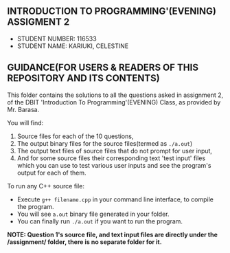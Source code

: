 ## INTRODUCTION TO PROGRAMMING'(EVENING) ASSIGMENT 2
- STUDENT NUMBER: 116533
- STUDENT NAME: KARIUKI, CELESTINE

## GUIDANCE(FOR USERS & READERS OF THIS REPOSITORY AND ITS CONTENTS)

This folder contains the solutions to all the questions asked in 
assignment 2, of the DBIT 'Introduction To Programming'(EVENING) Class,
as provided by Mr. Barasa.

You will find:
1. Source files for each of the 10 questions, 
2. The output binary files for the source files(termed as ``./a.out``)
2. The output text files of source files that do not prompt for user input,
3. And for some source files their corresponding text 'test input' files which you can use to test various user inputs and see the program's output for each of them.


To run any C++ source file:
- Execute ``g++ filename.cpp`` in your command line interface, to compile the program.
- You will see ``a.out`` binary file generated in your folder.
- You can finally run ``./a.out`` if you want to run the program.

**NOTE: Question 1's source file, and text input files are directly under the /assignment/ folder, there is no separate folder for it.**
